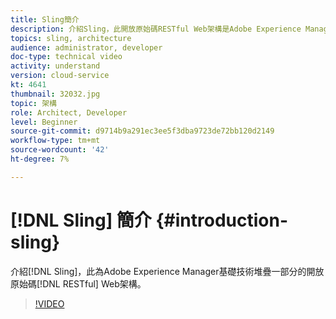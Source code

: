 ```yaml
---
title: Sling簡介
description: 介紹Sling，此開放原始碼RESTful Web架構是Adobe Experience Manager基礎技術堆疊的一部分。
topics: sling, architecture
audience: administrator, developer
doc-type: technical video
activity: understand
version: cloud-service
kt: 4641
thumbnail: 32032.jpg
topic: 架構
role: Architect, Developer
level: Beginner
source-git-commit: d9714b9a291ec3ee5f3dba9723de72bb120d2149
workflow-type: tm+mt
source-wordcount: '42'
ht-degree: 7%

---
```



# [!DNL Sling] 簡介 {#introduction-sling}

介紹[!DNL Sling]，此為Adobe Experience Manager基礎技術堆疊一部分的開放原始碼[!DNL RESTful] Web架構。

>[!VIDEO](https://video.tv.adobe.com/v/32032/?quality=12&learn=on)